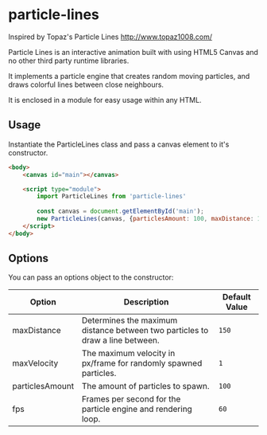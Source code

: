 particle-lines
==============
Inspired by Topaz's Particle Lines http://www.topaz1008.com/

Particle Lines is an interactive animation built with using HTML5 Canvas and no other third party runtime libraries.

It implements a particle engine that creates random moving particles, and draws colorful lines between close neighbours.

It is enclosed in a module for easy usage within any HTML.

Usage
-----

Instantiate the ParticleLines class and pass a canvas element to it's constructor.

```html
<body>
    <canvas id="main"></canvas>

    <script type="module">
        import ParticleLines from 'particle-lines'
    
        const canvas = document.getElementById('main');
        new ParticleLines(canvas, {particlesAmount: 100, maxDistance: 150});
    </script>
</body>
```

Options
-------

You can pass an options object to the constructor:

<table>
  <thead>
  <tr>
    <th>Option</th>
    <th>Description</th>
    <th>Default Value</th>
  </tr>
  </thead>
  <tbody>
  <tr>
    <td>maxDistance</td>
    <td>Determines the maximum distance between two particles to draw a line between.</td>
    <td><code>150</code></td>
  </tr>
  <tr>
    <td>maxVelocity</td>
    <td>The maximum velocity in px/frame for randomly spawned particles.</td>
    <td><code>1</code></td>
  </tr>
  <tr>
    <td>particlesAmount</td>
    <td>The amount of particles to spawn.</td>
    <td><code>100</code></td>
  </tr>
  <tr>
    <td>fps</td>
    <td>Frames per second for the particle engine and rendering loop.</td>
    <td><code>60</code></td>
  </tr>
  </tbody>
</table>
